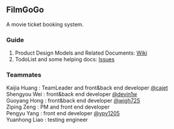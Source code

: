 ## FilmGoGo


A movie ticket booking system.

### Guide
1. Product Design Models and Related Documents: [Wiki](https://github.com/cajet/FilmGoGo/wiki)
2. TodoList and some helping docs: [Issues](https://github.com/cajet/FilmGoGo/issues)

### Teammates
Kaijia Huang : TeamLeader and front&back end developer [@cajet](https://github.com/cajet)</br>
Shengyou Wei : front&back end developer [@devin1w](https://github.com/devin1w)</br>
Guoyang Hong : front&back end developer [@wigh725](https://github.com/wigh725)</br>
Ziping Zeng : PM and front end developer</br>
Pengyu Yang : front end developer [@ypy1205](https://github.com/ypy1205)</br>
Yuanhong Liao : testing engineer</br>
